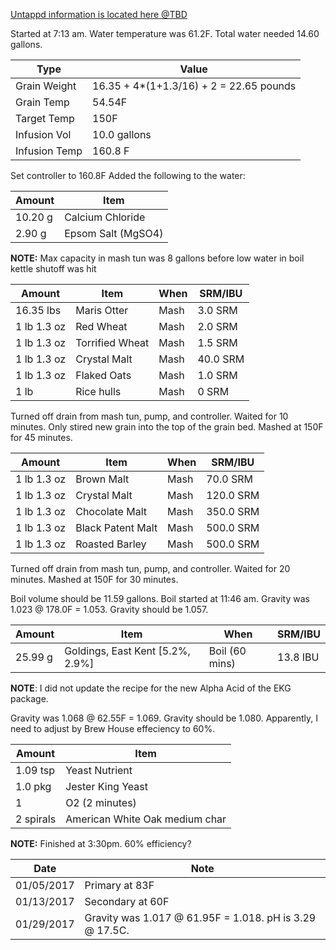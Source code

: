 [Untappd information is located here @TBD](https://untappd.com/)

Started at 7:13 am. Water temperature was 61.2F. Total water needed 14.60 gallons.

Type | Value
--- | ---
Grain Weight | 16.35 + 4*(1+1.3/16) + 2 = 22.65 pounds
Grain Temp | 54.54F
Target Temp | 150F
Infusion Vol | 10.0 gallons
Infusion Temp | 160.8 F

Set controller to 160.8F
Added the following to the water:

Amount | Item
--- | ---
10.20 g | Calcium Chloride
2.90 g | Epsom Salt (MgSO4)

**NOTE:** Max capacity in mash tun was 8 gallons before low water in boil kettle shutoff was hit

Amount | Item | When | SRM/IBU
--- | --- | --- | ---
16.35 lbs | Maris Otter | Mash | 3.0 SRM
1 lb 1.3 oz | Red Wheat | Mash | 2.0 SRM
1 lb 1.3 oz | Torrified Wheat | Mash | 1.5 SRM
1 lb 1.3 oz | Crystal Malt | Mash | 40.0 SRM
1 lb 1.3 oz | Flaked Oats | Mash | 1.0 SRM
1 lb | Rice hulls | Mash | 0 SRM

Turned off drain from mash tun, pump, and controller. Waited for 10 minutes.
Only stired new grain into the top of the grain bed.
Mashed at 150F for 45 minutes.

Amount | Item | When | SRM/IBU
--- | --- | --- | ---
1 lb 1.3 oz | Brown Malt | Mash | 70.0 SRM
1 lb 1.3 oz | Crystal Malt | Mash | 120.0 SRM
1 lb 1.3 oz | Chocolate Malt | Mash | 350.0 SRM
1 lb 1.3 oz | Black Patent Malt | Mash | 500.0 SRM
1 lb 1.3 oz | Roasted Barley | Mash | 500.0 SRM

Turned off drain from mash tun, pump, and controller. Waited for 20 minutes.
Mashed at 150F for 30 minutes.

Boil volume should be 11.59 gallons. Boil started at 11:46 am.
Gravity was 1.023 @ 178.0F = 1.053.  Gravity should be 1.057.

Amount | Item | When | SRM/IBU
--- | --- | --- | ---
25.99 g | Goldings, East Kent [5.2%, 2.9%] | Boil (60 mins) | 13.8 IBU

**NOTE**: I did not update the recipe for the new Alpha Acid of the EKG package.

Gravity was 1.068 @ 62.55F = 1.069. Gravity should be 1.080.
Apparently, I need to adjust by Brew House effeciency to 60%.

Amount | Item
--- | ---
1.09 tsp | Yeast Nutrient
1.0 pkg | Jester King Yeast
1 | O2 (2 minutes)
2 spirals | American White Oak medium char

**NOTE:** Finished at 3:30pm. 60% efficiency?

Date | Note
--- | ---
01/05/2017 | Primary at 83F
01/13/2017 | Secondary at 60F
01/29/2017 | Gravity was 1.017 @ 61.95F = 1.018. pH is 3.29 @ 17.5C.
